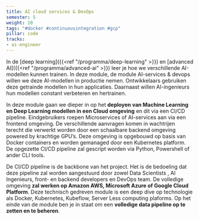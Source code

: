 ```yaml
---
title: AI cloud services & DevOps
semester: 5
weight: 10
tags: "#docker #continuousintegration #gcp"
pillar: code
tracks:
- ai-engineer
---
```


In de [deep learning]({{<ref "/programma/deep-learning" >}}) en [advanced AI]({{<ref "/programma/advanced-ai" >}}) leer je hoe we verschillende AI-modellen kunnen trainen. In deze module, de module AI-services & devops willen we deze AI-modellen in productie nemen.
Ontwikkelaars gebruiken deze getrainde modellen in hun applicaties. Daarnaast willen AI-ingenieurs hun modellen constant verbeteren en hertrainen.

In deze module gaan we dieper in op het **deployen van Machine Learning en Deep Learning modellen in een Cloud omgeving** en dit via een CI/CD pipeline. Eindgebruikers roepen Microservices of AI-services aan via een frontend omgeving. De verschillende aanvragen komen in wachtrijen terecht die verwerkt worden door een schaalbare backend omgeving powered by krachtige GPU’s. Deze omgeving is opgebouwd op basis van Docker containers en worden gemanaged door een Kubernetes platform. De opgezette CI/CD pipeline zal gescript worden via Python, Powershell of ander CLI tools.

De CI/CD pipeline is de backbone van het project. Het is de bedoeling dat deze pipeline zal worden aangestuurd door zowel Data Scientists , AI Ingenieurs, front- en backend developers en DevOps team. De volledige omgeving **zal werken op Amazon AWS, Microsoft Azure of Google Cloud Platform**. Deze technisch gedreven module is een deep dive op technologie als Docker, Kubernetes, Kubeflow, Server Less computing plaforms. Op het einde van de module ben je in staat om een **volledige data pipeline op te zetten en te beheren**.

